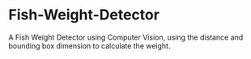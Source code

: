 # Fish-Weight-Detector
A Fish Weight Detector using Computer Vision, using the distance and bounding box dimension to calculate the weight.
